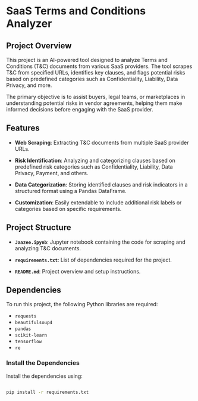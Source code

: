 # SaaS Terms and Conditions Analyzer

## Project Overview

This project is an AI-powered tool designed to analyze Terms and Conditions (T&C) documents from various SaaS providers. The tool scrapes T&C from specified URLs, identifies key clauses, and flags potential risks based on predefined categories such as Confidentiality, Liability, Data Privacy, and more.

The primary objective is to assist buyers, legal teams, or marketplaces in understanding potential risks in vendor agreements, helping them make informed decisions before engaging with the SaaS provider.

## Features

- **Web Scraping**: Extracting T&C documents from multiple SaaS provider URLs.
  
- **Risk Identification**: Analyzing and categorizing clauses based on predefined risk categories such as Confidentiality, Liability, Data Privacy, Payment, and others.
  
- **Data Categorization**: Storing identified clauses and risk indicators in a structured format using a Pandas DataFrame.
  
- **Customization**: Easily extendable to include additional risk labels or categories based on specific requirements.

## Project Structure

- **`Jaazee.ipynb`**: Jupyter notebook containing the code for scraping and analyzing T&C documents.
  
- **`requirements.txt`**: List of dependencies required for the project.
  
- **`README.md`**: Project overview and setup instructions.

## Dependencies

To run this project, the following Python libraries are required:

- `requests`
- `beautifulsoup4`
- `pandas`
- `scikit-learn`
- `tensorflow`
- `re`

### Install the Dependencies

Install the dependencies using:
```bash

pip install -r requirements.txt
